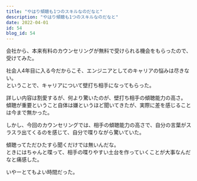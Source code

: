 ```yaml
---
title: "やはり傾聴も1つのスキルなのだなと"
description: "やはり傾聴も1つのスキルなのだなと"
date: 2022-04-01
id: 54
blog_id: 54
---
```


会社から、本来有料のカウンセリングが無料で受けられる機会をもらったので、受けてみた。

社会人4年目に入る今だからこそ、エンジニアとしてのキャリアの悩みは尽きない。  
ということで、キャリアについて壁打ち相手になってもらった。

詳しい内容は割愛するが、何より驚いたのが、壁打ち相手の傾聴能力の高さ。  
傾聴が重要ということ自体は嫌というほど聞いてきたが、実際に差を感じることは今まで無かった。

しかし、今回のカウンセリングでは、相手の傾聴能力の高さで、自分の言葉がスラスラ出てくるのを感じて、自分で喋りながら驚いていた。

傾聴ってただひたすら聞くだけでは無いんだな。  
ときにはちゃんと喋って、相手の喋りやすい土台を作っていくことが大事なんだなと痛感した。

いやーとてもよい時間だった。